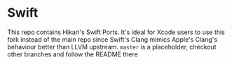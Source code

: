 # Swift
This repo contains Hikari's Swift Ports. It's ideal for Xcode users to use this fork instead of the main repo since Swift's Clang mimics Apple's Clang's behaviour better than LLVM upstream. ``master`` is a placeholder, checkout other branches and follow the README there
